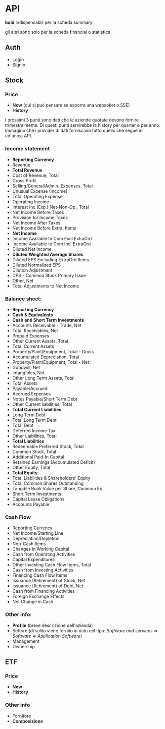 # API

**bold** indispensabili per la scheda summary

gli altri sono solo per la scheda financial o statistics

## Auth

- Login
- Signin

## Stock

### Price

- **Now** (qui si può pensare se esporre una websoket o SSE)
- **History**

I prossimi 3 punti sono dati che le aziende quotate devono fornire trimestralmente.
Di questi punti servirebbe la history per quarter e per anno.
Immagino che i provider di dati forniscano tutto quello che segue in un'unica API.

### Income statement

- **Reporting Currency**
- Revenue
- **Total Revenue**
- Cost of Revenue, Total
- Gross Profit
- Selling/​General/Admin. Expenses, Total
- Unusual Expense (Income)
- Total Operating Expense
- Operating Income
- Interest Inc.(Exp.),Net-Non-Op., Total
- Net Income Before Taxes
- Provision for Income Taxes
- Net Income After Taxes
- Net Income Before Extra. Items
- **Net Income**
- Income Available to Com Excl ExtraOrd
- Income Available to Com Incl ExtraOrd
- Diluted Net Income
- **Diluted Weighted Average Shares**
- Diluted EPS Excluding ExtraOrd Items
- Diluted Normalized EPS
- Dilution Adjustment
- DPS - Common Stock Primary Issue
- Other, Net
- Total Adjustments to Net Income

### Balance sheet:

- **Reporting Currency**
- **Cash & Equivalents**
- **Cash and Short Term Investments**
- Accounts Receivable - Trade, Net
- Total Receivables, Net
- Prepaid Expenses
- Other Current Assets, Total
- Total Current Assets
- Property/​Plant/Equipment, Total - Gross
- Accumulated Depreciation, Total
- Property/​Plant/Equipment, Total - Net
- Goodwill, Net
- Intangibles, Net
- Other Long Term Assets, Total
- Total Assets
- Payable/​Accrued
- Accrued Expenses
- Notes Payable/​Short Term Debt
- Other Current liabilities, Total
- **Total Current Liabilities**
- Long Term Debt
- Total Long Term Debt
- Total Debt
- Deferred Income Tax
- Other Liabilities, Total
- **Total Liabilities**
- Redeemable Preferred Stock, Total
- Common Stock, Total
- Additional Paid-In Capital
- Retained Earnings (Accumulated Deficit)
- Other Equity, Total
- **Total Equity**
- Total Liabilities & Shareholders' Equity
- Total Common Shares Outstanding
- Tangible Book Value per Share, Common Eq
- Short Term Investments
- Capital Lease Obligations
- Accounts Payable

### Cash Flow

- Reporting Currency
- Net Income/​Starting Line
- Depreciation/​Depletion
- Non-Cash Items
- Changes in Working Capital
- Cash from Operating Activities
- Capital Expenditures
- Other Investing Cash Flow Items, Total
- Cash from Investing Activities
- Financing Cash Flow Items
- Issuance (Retirement) of Stock, Net
- Issuance (Retirement) of Debt, Net
- Cash from Financing Activities
- Foreign Exchange Effects
- Net Change in Cash

### Other info:

- **Profile** (breve descrizione dell'azienda)
- Settore (di solito viene fornito in dato del tipo: _Software and services_ => _Software_ => _Application Software_)
- Management
- Ownership

## ETF

### Price

- **Now**
- **History**

### Other info

- Fornitore
- **Composizione**
